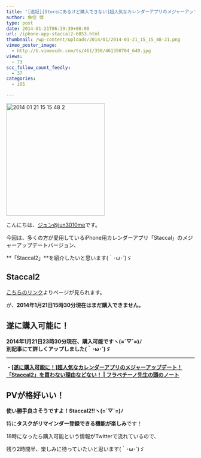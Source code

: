 ```yaml
---
title: '[追記][Storeにあるけど購入できない]超人気なカレンダーアプリのメジャーアップデート！「Staccal2」は本日18時より購入可能か'
author: 魚住 惇
type: post
date: 2014-01-21T06:39:39+00:00
url: /iphone-app-staccal2-6853.html
thumbnail: /wp-content/uploads/2014/01/2014-01-21_15_15_48-21.png
vimeo_poster_image:
  - http://b.vimeocdn.com/ts/461/350/461350704_640.jpg
views:
  - 73
scc_follow_count_feedly:
  - 37
categories:
  - iOS

---
```

<img decoding="async" loading="lazy" title="2014-01-21_15_15_48-2.png" alt="2014 01 21 15 15 48 2" src="/wp-content/uploads/2014/01/2014-01-21_15_15_48-2.png" width="263" height="300" border="0" />

<!--more-->

こんにちは、[ジュン@jun3010me][1]です。

今回は、多くの方が愛用しているiPhone用カレンダーアプリ「Staccal」のメジャーアップデートバージョン、

**「Staccal2」**を紹介したいと思います(｀･ω･´)ゞ

## Staccal2

[こちらのリンク][2]よりページが見られます。

が、**2014年1月21日15時30分現在はまだ購入できません。**

## 遂に購入可能に！

**2014年1月21日23時30分現在、購入可能ですヽ(=´▽\`=)ﾉ**  
 **別記事にて詳しくアップしました(｀･ω･´)ゞ**  
 ****

**・<a rel="nofollow" href="http://jun3010.me/iphone-app-staccal2-iyh-6867.html" target="_blank">[遂に購入可能に！]超人気なカレンダーアプリのメジャーアップデート！「Staccal2」を買わない理由などない！ | フラペチーノ先生の頭のノート</a>**

## PVが格好いい！



**使い勝手良さそうですよ！Staccal2!!ヽ(=´▽\`=)ﾉ**

特に**タスクがリマインダー登録できる機能が楽しみ**です！

18時になったら購入可能という情報がTwitterで流れているので、

残り2時間半、楽しみに待っていたいと思います(｀･ω･´)ゞ

 [1]: https://twitter.com/jun3010me
 [2]: https://itunes.apple.com/jp/app/staccal-2-12zhong-leinokarendatorimainda/id794729836?mt=8&at=11l7gE